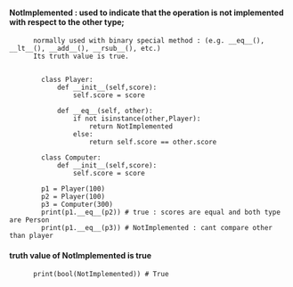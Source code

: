 #### NotImplemented : used to indicate that the operation is not implemented with respect to the other type; 

          normally used with binary special method : (e.g. __eq__(), __lt__(), __add__(), __rsub__(), etc.) 
          Its truth value is true.


            class Player:
                def __init__(self,score):
                    self.score = score

                def __eq__(self, other):
                    if not isinstance(other,Player):
                        return NotImplemented
                    else:
                        return self.score == other.score

            class Computer:
                def __init__(self,score):
                    self.score = score

            p1 = Player(100)
            p2 = Player(100)
            p3 = Computer(300)
            print(p1.__eq__(p2)) # true : scores are equal and both type are Person
            print(p1.__eq__(p3)) # NotImplemented : cant compare other than player
            
            
            
#### truth value of NotImplemented is true


          print(bool(NotImplemented)) # True
